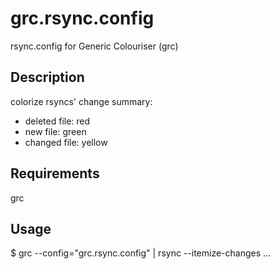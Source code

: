 grc.rsync.config
================

rsync.config for Generic Colouriser (grc)

Description
-----------

colorize rsyncs' change summary:

* deleted file: red
* new file: green
* changed file: yellow

Requirements
------------

grc

Usage
-----

$ grc --config="grc.rsync.config" | rsync --itemize-changes ...
